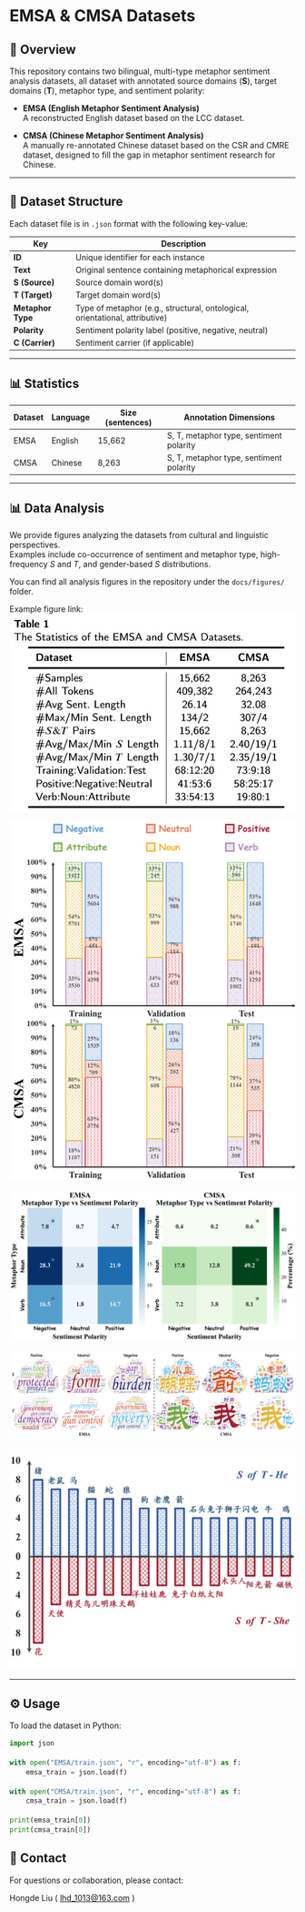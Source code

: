 # EMSA & CMSA Datasets

## 📖 Overview
This repository contains two bilingual, multi-type metaphor sentiment analysis datasets, all dataset with annotated source domains (**S**), target domains (**T**), metaphor type, and sentiment polarity:  

- **EMSA (English Metaphor Sentiment Analysis)**  
  A reconstructed English dataset based on the LCC dataset.  

- **CMSA (Chinese Metaphor Sentiment Analysis)**  
  A manually re-annotated Chinese dataset based on the CSR and CMRE dataset, designed to fill the gap in metaphor sentiment research for Chinese.   

---

## 📂 Dataset Structure
Each dataset file is in `.json` format with the following key-value:

| Key            | Description                                                                 |
|-------------------|-----------------------------------------------------------------------------|
| **ID**            | Unique identifier for each instance                                         |
| **Text**          | Original sentence containing metaphorical expression                        |
| **S (Source)**    | Source domain word(s)                                                       |
| **T (Target)**    | Target domain word(s)                                                       |
| **Metaphor Type** | Type of metaphor (e.g., structural, ontological, orientational, attributive) |
| **Polarity**      | Sentiment polarity label (positive, negative, neutral)                      |
| **C (Carrier)**   | Sentiment carrier (if applicable)                                           |

---

## 📊 Statistics
| Dataset | Language | Size (sentences) | Annotation Dimensions |
|---------|----------|------------------|------------------------|
| EMSA    | English  | 15,662          | S, T, metaphor type, sentiment polarity |
| CMSA    | Chinese  | 8,263           | S, T, metaphor type, sentiment polarity |

---

## 📊 Data Analysis
We provide figures analyzing the datasets from cultural and linguistic perspectives.  
Examples include co-occurrence of sentiment and metaphor type, high-frequency $S$ and $T$, and gender-based $S$ distributions.  

You can find all analysis figures in the repository under the `docs/figures/` folder.  

Example figure link:
![Basic Statistics](../docs/figures/basic.jpg)

![Distribution of Labels across Subsets](../docs/figures/data-statistic.png)

![Co-occurrence of Sentiment and Metaphor Types](../docs/figures/heatmap.jpg)  

![High-frequency S and T across Different Sentiment Polarities](../docs/figures/sentiment-component.jpg)

![Gender-Based Patterns in Metaphors](../docs/figures/male-female.png)

---

## ⚙️ Usage
To load the dataset in Python:

```python
import json

with open("EMSA/train.json", "r", encoding="utf-8") as f:
    emsa_train = json.load(f)

with open("CMSA/train.json", "r", encoding="utf-8") as f:
    cmsa_train = json.load(f)

print(emsa_train[0])
print(cmsa_train[0])
```

<!-- ## 📜 Citation

If you use EMSA or CMSA in your research, please cite:

@article{YourPaper2025,
  title   = {Multi-type Metaphor Sentiment Analysis across English and Chinese},
  author  = {Your Name et al.},
  journal = {Journal Name},
  year    = {2025}
} -->

## 🤝 Contact

For questions or collaboration, please contact:

Hongde Liu ( lhd_1013@163.com )
